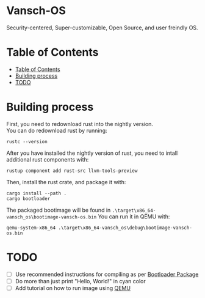 # Vansch-OS <!-- omit in toc -->
Security-centered, Super-customizable, Open Source, and user freindly OS. 

# Table of Contents
- [Table of Contents](#table-of-contents)
- [Building process](#building-process)
- [TODO](#todo)

# Building process
First, you need to redownload rust into the nightly version. <br>
You can do redownload rust by running:
```
rustc --version
```
After you have installed the nightly version of rust, you need to intall additional rust components with:
```
rustup component add rust-src llvm-tools-preview
```
Then, install the rust crate, and package it with:
```
cargo install --path .
cargo bootloader
```
The packaged bootimage will be found in `.\target\x86_64-vansch_os\bootimage-vansch-os.bin`
You can run it in QEMU with:
```
qemu-system-x86_64 .\target\x86_64-vansch_os\debug\bootimage-vansch-os.bin
```

# TODO
- [ ] Use recommended instructions for compiling as per [Bootloader Package](https://crates.io/crates/bootloader)
- [ ] Do more than just print "Hello, World!" in cyan color
- [ ] Add tutorial on how to run image using [QEMU](https://www.qemu.org/)

